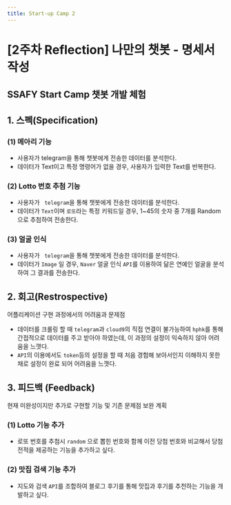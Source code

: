 ```yaml
---
title: Start-up Camp 2
---
```



# [2주차 Reflection] 나만의 챗봇 - 명세서 작성

## SSAFY Start Camp 챗봇 개발 체험

## 1. 스펙(Specification)

### (1) 메아리 기능

- 사용자가 telegram을 통해 챗봇에게 전송한 데이터를 분석한다.
- 데이터가 Text이고 특정 명령어가 없을 경우, 사용자가 입력한 Text를 반복한다.



### (2) Lotto 번호 추첨 기능

- 사용자가 ` telegram`을 통해 챗봇에게 전송한 데이터를 분석한다.
- 데이터가 `Text`이며 `로또`라는 특정 키워드일 경우, 1~45의 숫자 중 7개를 Random으로 추첨하여 전송한다.


### (3) 얼굴 인식

- 사용자가 ` telegram`을 통해 챗봇에게 전송한 데이터를 분석한다.
- 데이터가 `Image` 일 경우, `Naver` 얼굴 인식 `API`를 이용하여 닮은 연예인 얼굴을 분석하여 그 결과를 전송한다.






## 2. 회고(Restrospective)

어플리케이션 구현 과정에서의 어려움과 문제점

- 데이터를 크롤링 할 때 `telegram`과 `cloud9`의 직접 연결이 불가능하여 `hphk`를 통해 간접적으로 데이터를 주고 받아야 하였는데, 이 과정의 설정이 익숙하지 않아 어려움을 느꼇다.
- `API`의 이용에서도 `token`등의 설정을 할 때 처음 경험해 보아서인지 이해하지 못한채로 설정이 완료 되어 어려움을 느꼇다.



## 3. 피드백 (Feedback)

현재 미완성이지만 추가로 구현할 기능 및 기존 문제점 보완 계획

### (1) Lotto 기능 추가

- 로또 번호를 추첨시 `random` 으로 뽑힌 번호와 함께 이전 당첨 번호와 비교해서 당첨 전적을 제공하는 기능을 추가하고 싶다.



### (2) 맛집 검색 기능 추가

- 지도와 검색 `API`를 조합하여 블로그 후기를 통해 맛집과 후기를 추천하는 기능을 개발하고 싶다.
